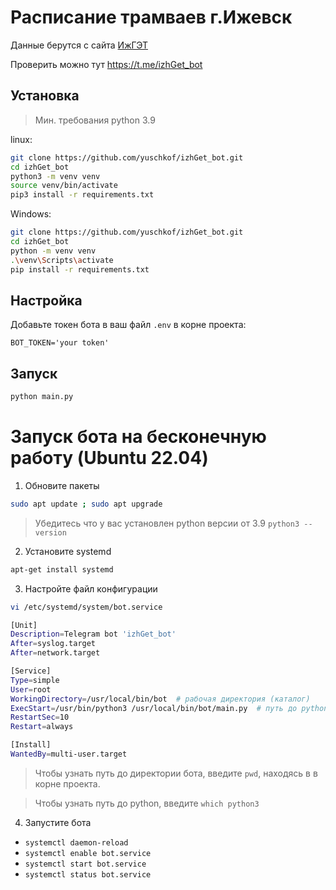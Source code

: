 # Расписание трамваев г.Ижевск

Данные берутся с сайта [ИжГЭТ](https://ижгэт.рф/rasp/)

Проверить можно тут https://t.me/izhGet_bot

## Установка
> Мин. требования python 3.9

linux:
```bash
git clone https://github.com/yuschkof/izhGet_bot.git
cd izhGet_bot
python3 -m venv venv
source venv/bin/activate
pip3 install -r requirements.txt
```
Windows:
```bash
git clone https://github.com/yuschkof/izhGet_bot.git
cd izhGet_bot
python -m venv venv
.\venv\Scripts\activate
pip install -r requirements.txt
```

## Настройка
Добавьте токен бота в ваш файл `.env` в корне проекта:
```shell
BOT_TOKEN='your token'
```

## Запуск
```bash
python main.py
```

# Запуск бота на бесконечную работу (Ubuntu 22.04)

1. Обновите пакеты
  ```bash
  sudo apt update ; sudo apt upgrade
  ```
  > Убедитесь что у вас установлен python версии от 3.9 `python3 --version`

2. Установите systemd
  ```bash
  apt-get install systemd
  ```
3. Настройте файл конфигурации
  ```bash
  vi /etc/systemd/system/bot.service
  ```
  ```bash
  [Unit]
  Description=Telegram bot 'izhGet_bot'
  After=syslog.target
  After=network.target

  [Service]
  Type=simple
  User=root
  WorkingDirectory=/usr/local/bin/bot  # рабочая директория (каталог)
  ExecStart=/usr/bin/python3 /usr/local/bin/bot/main.py  # путь до python и основного файла бота
  RestartSec=10
  Restart=always

  [Install]
  WantedBy=multi-user.target
  ```
  > Чтобы узнать путь до директории бота, введите `pwd`, находясь в в корне проекта.
  
  > Чтобы узнать путь до python, введите `which python3`
4. Запустите бота
  * ```systemctl daemon-reload```
  * ```systemctl enable bot.service```
  * ```systemctl start bot.service```
  * ```systemctl status bot.service```

